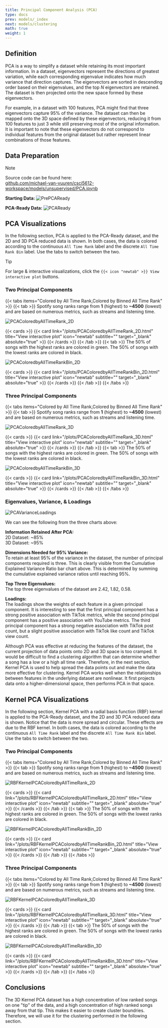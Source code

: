 ```yaml
---
title: Principal Component Analysis (PCA)
type: docs
prev: models/_index
next: models/clustering
math: true
weight: 1
---
```


## Definition

PCA is a way to simplify a dataset while retaining its most important information. In a dataset, eigenvectors represent the directions of greatest variation, while each corresponding eigenvalue indicates how much variance that direction captures. The eigenvectors are sorted in descending order based on their eigenvalues, and the top $N$ eigenvectors are retained. The dataset is then projected onto the new space formed by these eigenvectors.

For example, in a dataset with 100 features, PCA might find that three eigenvectors capture 95% of the variance. The dataset can then be mapped onto the 3D space defined by these eigenvectors, reducing it from 100 features to just 3 while still preserving most of the original information. It is important to note that these eigenvectors do not correspond to individual features from the original dataset but rather represent linear combinations of those features.

## Data Preparation

>[!NOTE]
>Source code can be found here:\
>[github.com/michael-van-vuuren/csci5612-workspace/models/unsupervised/PCA.ipynb](https://github.com/michael-van-vuuren/csci5612-workspace/blob/main/models/unsupervised/PCA.ipynb)

**Starting Data:**
![PrePCAReady](/images/pca/PrePCAReady.png)

**PCA-Ready Data:**
![PCAReady](/images/pca/PCAReady.png)

## PCA Visualizations

In the following section, PCA is applied to the PCA-Ready dataset, and the 2D and 3D PCA reduced data is shown. In both cases, the data is colored according to the continuous `All Time Rank` label and the discrete `All Time Rank Bin` label. Use the tabs to switch between the two. 

>[!TIP]
>For large & interactive visualizations, click the `{{< icon "newtab" >}} View interactive plot` buttons.

### Two Principal Components

{{< tabs items="Colored by All Time Rank,Colored by Binned All Time Rank" >}}
  {{< tab >}}
  Spotify song ranks range from **1** (highest) to **~4500** (lowest) and are based on numerous metrics, such as streams and listening time.

  ![PCAColoredbyAllTimeRank_2D](/images/pca/PCAColoredbyAllTimeRank_2D.png)

  {{< cards >}}
    {{< card link="/plots/PCAColoredbyAllTimeRank_2D.html" title="View interactive plot" icon="newtab" subtitle="" target="_blank" absolute="true" >}}
  {{< /cards >}}
  {{< /tab >}}
  {{< tab >}}
  The 50% of songs with the highest ranks are colored in green. The 50% of songs with the lowest ranks are colored in black.

  ![PCAColoredbyAllTimeRankBin_2D](/images/pca/PCAColoredbyAllTimeRankBin_2D.png)

  {{< cards >}}
    {{< card link="/plots/PCAColoredbyAllTimeRankBin_2D.html" title="View interactive plot" icon="newtab" subtitle="" target="_blank" absolute="true" >}}
  {{< /cards >}}
  {{< /tab >}}
{{< /tabs >}}

### Three Principal Components

{{< tabs items="Colored by All Time Rank,Colored by Binned All Time Rank" >}}
  {{< tab >}}
  Spotify song ranks range from **1** (highest) to **~4500** (lowest) and are based on numerous metrics, such as streams and listening time.

  ![PCAColoredbyAllTimeRank_3D](/images/pca/PCAColoredbyAllTimeRank_3D.png)

  {{< cards >}}
    {{< card link="/plots/PCAColoredbyAllTimeRank_3D.html" title="View interactive plot" icon="newtab" subtitle="" target="_blank" absolute="true" >}}
  {{< /cards >}}
  {{< /tab >}}
  {{< tab >}}
  The 50% of songs with the highest ranks are colored in green. The 50% of songs with the lowest ranks are colored in black.

  ![PCAColoredbyAllTimeRankBin_3D](/images/pca/PCAColoredbyAllTimeRankBin_3D.png)

  {{< cards >}}
    {{< card link="/plots/PCAColoredbyAllTimeRankBin_3D.html" title="View interactive plot" icon="newtab" subtitle="" target="_blank" absolute="true" >}}
  {{< /cards >}}
  {{< /tab >}}
{{< /tabs >}}

### Eigenvalues, Variance, & Loadings

![PCAVarianceLoadings](/images/pca/PCAVarianceLoadings.png)

We can see the following from the three charts above:

**Information Retained After PCA:**\
2D Dataset: ~85%\
3D Dataset: ~95%

**Dimensions Needed for 95% Variance:**\
To retain at least 95% of the variance in the dataset, the number of principal components required is three. This is clearly visible from the Cumulative Explained Variance Ratio bar chart above. This is determined by summing the cumulative explained variance ratios until reaching 95%.

**Top Three Eigenvalues:**\
The top three eigenvalues of the dataset are 2.42, 1.82, 0.58.

**Loadings:**\
The loadings show the weights of each feature in a given principal component. It is interesting to see that the first principal component has a strong positive association with TikTok metrics, while the second principal component has a positive association with YouTube metrics. The third principal component has a strong negative association with TikTok post count, but a slight positive association with TikTok like count and TikTok view count.

Although PCA was effective at reducing the features of the dataset, the current projection of data points onto 2D and 3D space is too cramped. It would be difficult to find a clustering algorithm that can determine whether a song has a low or a high all time rank. Therefore, in the next section, Kernel PCA is used to help spread the data points out and make the data more effective for clustering. Kernel PCA works well when the relationships between features in the underlying dataset are nonlinear. It first projects data onto a higher-dimensional space, then performs PCA in that space.

## Kernel PCA Visualizations

In the following section, Kernel PCA with a radial basis function (RBF) kernel is applied to the PCA-Ready dataset, and the 2D and 3D PCA reduced data is shown. Notice that the data is more spread and circular. These effects are due to the RBF kernel. In both cases, the data is colored according to the continuous `All Time Rank` label and the discrete `All Time Rank Bin` label. Use the tabs to switch between the two. 

### Two Principal Components

{{< tabs items="Colored by All Time Rank,Colored by Binned All Time Rank" >}}
  {{< tab >}}
  Spotify song ranks range from **1** (highest) to **~4500** (lowest) and are based on numerous metrics, such as streams and listening time.

  ![RBFKernelPCAColoredbyAllTimeRank_2D](/images/pca/RBFKernelPCAColoredbyAllTimeRank_2D.png)

  {{< cards >}}
    {{< card link="/plots/RBFKernelPCAColoredbyAllTimeRank_2D.html" title="View interactive plot" icon="newtab" subtitle="" target="_blank" absolute="true" >}}
  {{< /cards >}}
  {{< /tab >}}
  {{< tab >}}
  The 50% of songs with the highest ranks are colored in green. The 50% of songs with the lowest ranks are colored in black.

  ![RBFKernelPCAColoredbyAllTimeRankBin_2D](/images/pca/RBFKernelPCAColoredbyAllTimeRankBin_2D.png)

  {{< cards >}}
    {{< card link="/plots/RBFKernelPCAColoredbyAllTimeRankBin_2D.html" title="View interactive plot" icon="newtab" subtitle="" target="_blank" absolute="true" >}}
  {{< /cards >}}
  {{< /tab >}}
{{< /tabs >}}

### Three Principal Components

{{< tabs items="Colored by All Time Rank,Colored by Binned All Time Rank" >}}
  {{< tab >}}
  Spotify song ranks range from **1** (highest) to **~4500** (lowest) and are based on numerous metrics, such as streams and listening time.

  ![RBFKernelPCAColoredbyAllTimeRank_3D](/images/pca/RBFKernelPCAColoredbyAllTimeRank_3D.png)

  {{< cards >}}
    {{< card link="/plots/RBFKernelPCAColoredbyAllTimeRank_3D.html" title="View interactive plot" icon="newtab" subtitle="" target="_blank" absolute="true" >}}
  {{< /cards >}}
  {{< /tab >}}
  {{< tab >}}
  The 50% of songs with the highest ranks are colored in green. The 50% of songs with the lowest ranks are colored in black.

  ![RBFKernelPCAColoredbyAllTimeRankBin_3D](/images/pca/RBFKernelPCAColoredbyAllTimeRankBin_3D.png)

  {{< cards >}}
    {{< card link="/plots/RBFKernelPCAColoredbyAllTimeRankBin_3D.html" title="View interactive plot" icon="newtab" subtitle="" target="_blank" absolute="true" >}}
  {{< /cards >}}
  {{< /tab >}}
{{< /tabs >}}

## Conclusions

The 3D Kernel PCA dataset has a high concentration of low ranked songs on one "tip" of the data, and a high concentration of high ranked songs away from that tip. This makes it easier to create cluster boundries. Therefore, we will use it for the clustering performed in the following section. 

